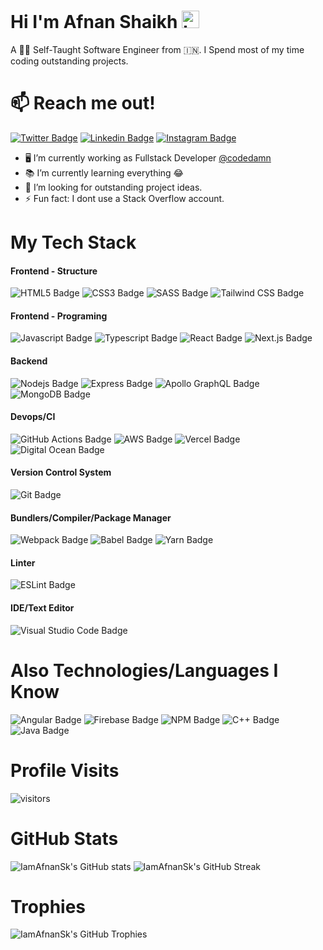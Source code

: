 # Hi I'm Afnan Shaikh <img src="https://user-images.githubusercontent.com/1303154/88677602-1635ba80-d120-11ea-84d8-d263ba5fc3c0.gif" width="28px" alt="hi">

A 🧑‍💻 Self-Taught Software Engineer from 🇮🇳. I Spend most of my time coding outstanding projects.

# 📫 Reach me out!

[![Twitter Badge](https://img.shields.io/badge/-@IamAfnanSk-1ca0f1?style=flat&labelColor=1ca0f1&logo=twitter&logoColor=white&link=https://twitter.com/IamAfnanSk)](https://twitter.com/IamAfnanSk) [![Linkedin Badge](https://img.shields.io/badge/-IamAfnanSk-0e76a8?style=flat&labelColor=0e76a8&logo=linkedin&logoColor=white)](https://www.linkedin.com/in/IamAfnanSk/) [![Instagram Badge](https://img.shields.io/badge/-@IamAfnanSk-e84393?style=flat&labelColor=e84393&logo=instagram&logoColor=white)](https://instagram.com/IamAfnanSk)

- 🖥️ I’m currently working as Fullstack Developer [@codedamn](https://codedamn.com)
- 📚 I’m currently learning everything 😂
- 🤔 I’m looking for outstanding project ideas.
- ⚡ Fun fact: I dont use a Stack Overflow account.

# My Tech Stack

#### Frontend - Structure
![HTML5 Badge](https://img.shields.io/badge/-HTML5-E34F26?style=for-the-badge&labelColor=white&logo=html5&logoColor=E34F26)
![CSS3 Badge](https://img.shields.io/badge/-CSS3-1572B6?style=for-the-badge&labelColor=white&logo=css3&logoColor=1572B6)
![SASS Badge](https://img.shields.io/badge/-SCSS-CC6699?style=for-the-badge&labelColor=white&logo=sass&logoColor=CC6699)
![Tailwind CSS Badge](https://img.shields.io/badge/-Tailwind%20CSS-38B2AC?style=for-the-badge&labelColor=white&logo=tailwind-css&logoColor=38B2AC)

#### Frontend - Programing
![Javascript Badge](https://img.shields.io/badge/-Javascript-F7DF1E?style=for-the-badge&labelColor=white&logo=javascript&logoColor=F7DF1E)
![Typescript Badge](https://img.shields.io/badge/-Typescript-3178C6?style=for-the-badge&labelColor=white&logo=typescript&logoColor=3178C6)
![React Badge](https://img.shields.io/badge/-React-61DAFB?style=for-the-badge&labelColor=white&logo=react&logoColor=61DAFB)
![Next.js Badge](https://img.shields.io/badge/-Next.js-000000?style=for-the-badge&labelColor=white&logo=next.js&logoColor=000000)

#### Backend
![Nodejs Badge](https://img.shields.io/badge/-Node-339933?style=for-the-badge&labelColor=white&logo=Node.js&logoColor=339933)
![Express Badge](https://img.shields.io/badge/-Express-000000?style=for-the-badge&labelColor=white&logo=express&logoColor=000000)
![Apollo GraphQL Badge](https://img.shields.io/badge/-Apollo%20GraphQL-311C87?style=for-the-badge&labelColor=white&logo=Apollo-GraphQL&logoColor=311C87)
![MongoDB Badge](https://img.shields.io/badge/-MongoDB-47A248?style=for-the-badge&labelColor=white&logo=mongodb&logoColor=47A248)

#### Devops/CI
![GitHub Actions Badge](https://img.shields.io/badge/-GitHub%20Actions-2088FF?style=for-the-badge&labelColor=white&logo=GitHub-Actions&logoColor=2088FF)
![AWS Badge](https://img.shields.io/badge/-Amazon%20AWS-232F3E?style=for-the-badge&labelColor=white&logo=Amazon-AWS&logoColor=232F3E)
![Vercel Badge](https://img.shields.io/badge/-Vercel-000000?style=for-the-badge&labelColor=white&logo=Vercel&logoColor=000000)
![Digital Ocean Badge](https://img.shields.io/badge/-DigitalOcean-0080FF?style=for-the-badge&labelColor=white&logo=DigitalOcean&logoColor=0080FF)

#### Version Control System
![Git Badge](https://img.shields.io/badge/-Git-F05032?style=for-the-badge&labelColor=white&logo=git&logoColor=F05032)

#### Bundlers/Compiler/Package Manager
![Webpack Badge](https://img.shields.io/badge/-Webpack-8DD6F9?style=for-the-badge&labelColor=white&logo=webpack&logoColor=8DD6F9)
![Babel Badge](https://img.shields.io/badge/-Babel-F9DC3E?style=for-the-badge&labelColor=white&logo=babel&logoColor=F9DC3E)
![Yarn Badge](https://img.shields.io/badge/-Yarn-2C8EBB?style=for-the-badge&labelColor=white&logo=Yarn&logoColor=2C8EBB)

#### Linter
![ESLint Badge](https://img.shields.io/badge/-ESLint-4B32C3?style=for-the-badge&labelColor=white&logo=eslint&logoColor=4B32C3)

#### IDE/Text Editor
![Visual Studio Code Badge](https://img.shields.io/badge/-VS%20Code-007ACC?style=for-the-badge&labelColor=white&logo=visual-studio-code&logoColor=007ACC)

# Also Technologies/Languages I Know

![Angular Badge](https://img.shields.io/badge/-Angular-DD0031?style=for-the-badge&labelColor=white&logo=angular&logoColor=DD0031)
![Firebase Badge](https://img.shields.io/badge/-Firebase-FFCA28?style=for-the-badge&labelColor=white&logo=firebase&logoColor=FFCA28)
![NPM Badge](https://img.shields.io/badge/-NPM-CB3837?style=for-the-badge&labelColor=white&logo=npm&logoColor=CB3837)
![C++ Badge](https://img.shields.io/badge/-C++-00599C?style=for-the-badge&labelColor=white&logo=c%2B%2B&logoColor=00599C)
![Java Badge](https://img.shields.io/badge/-Java-007396?style=for-the-badge&labelColor=white&logo=java&logoColor=007396)

# Profile Visits

![visitors](https://visitor-badge-reloaded.herokuapp.com/badge?page_id=IamAfnanSk)

# GitHub Stats

![IamAfnanSk's GitHub stats](https://github-readme-stats.vercel.app/api?username=IamAfnanSk&count_private=true&show_icons=true&hide_border=true&theme=tokyonight)
![IamAfnanSk's GitHub Streak](https://github-readme-streak-stats.herokuapp.com/?user=IamAfnanSk&hide_border=true&theme=tokyonight)

# Trophies

![IamAfnanSk's GitHub Trophies](https://github-profile-trophy.vercel.app/?username=IamAfnanSk&theme=onedark&no-frame=true&rank=C,B,A,AA,AAA,S,SS,SSS,SECRET&margin-w=15&margin-h=15)
